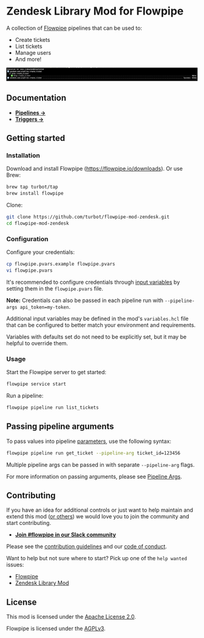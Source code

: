 # Zendesk Library Mod for Flowpipe

A collection of [Flowpipe](https://flowpipe.io) pipelines that can be used to:
- Create tickets
- List tickets
- Manage users
- And more!

![image](https://github.com/turbot/flowpipe-mod-zendesk/blob/main/docs/images/flowpipe_pipeline_run.png?raw=true)

## Documentation

- **[Pipelines →](https://hub.flowpipe.io/mods/turbot/zendesk/pipelines)**
- **[Triggers →](https://hub.flowpipe.io/mods/turbot/zendesk/triggers)**

## Getting started

### Installation

Download and install Flowpipe (https://flowpipe.io/downloads). Or use Brew:

```sh
brew tap turbot/tap
brew install flowpipe
```

Clone:

```sh
git clone https://github.com/turbot/flowpipe-mod-zendesk.git
cd flowpipe-mod-zendesk
```

### Configuration

Configure your credentials:

```sh
cp flowpipe.pvars.example flowpipe.pvars
vi flowpipe.pvars
```

It's recommended to configure credentials through [input variables](https://flowpipe.io/docs/using-flowpipe/mod-variables) by setting them in the `flowpipe.pvars` file.

**Note:** Credentials can also be passed in each pipeline run with `--pipeline-args api_token=my-token`.

Additional input variables may be defined in the mod's `variables.hcl` file that can be configured to better match your environment and requirements.

Variables with defaults set do not need to be explicitly set, but it may be helpful to override them.

### Usage

Start the Flowpipe server to get started:

```sh
flowpipe service start
```

Run a pipeline:

```sh
flowpipe pipeline run list_tickets
```

## Passing pipeline arguments

To pass values into pipeline [parameters](https://flowpipe.io/docs/using-flowpipe/pipeline-parameters), use the following syntax:

```sh
flowpipe pipeline run get_ticket --pipeline-arg ticket_id=123456
```

Multiple pipeline args can be passed in with separate `--pipeline-arg` flags.

For more information on passing arguments, please see [Pipeline Args](https://flowpipe.io/docs/using-flowpipe/pipeline-arguments).

## Contributing

If you have an idea for additional controls or just want to help maintain and extend this mod ([or others](https://github.com/topics/flowpipe-mod)) we would love you to join the community and start contributing.

- **[Join #flowpipe in our Slack community ](https://flowpipe.io/community/join)**

Please see the [contribution guidelines](https://github.com/turbot/flowpipe/blob/main/CONTRIBUTING.md) and our [code of conduct](https://github.com/turbot/flowpipe/blob/main/CODE_OF_CONDUCT.md).

Want to help but not sure where to start? Pick up one of the `help wanted` issues:

- [Flowpipe](https://github.com/turbot/flowpipe/labels/help%20wanted)
- [Zendesk Library Mod](https://github.com/turbot/flowpipe-mod-zendesk/labels/help%20wanted)

## License

This mod is licensed under the [Apache License 2.0](https://github.com/turbot/flowpipe-mod-zendesk/blob/main/LICENSE).

Flowpipe is licensed under the [AGPLv3](https://github.com/turbot/flowpipe/blob/main/LICENSE).

